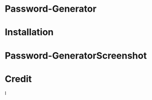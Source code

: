 # Password-Generator










# Installation 















# Password-GeneratorScreenshot









# Credit



I 
